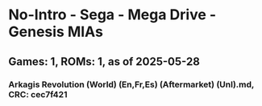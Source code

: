# No-Intro - Sega - Mega Drive - Genesis MIAs
## Games: 1, ROMs: 1, as of 2025-05-28

### Arkagis Revolution (World) (En,Fr,Es) (Aftermarket) (Unl).md, CRC: cec7f421
